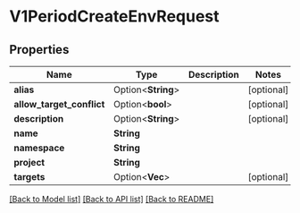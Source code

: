 # V1PeriodCreateEnvRequest

## Properties

Name | Type | Description | Notes
------------ | ------------- | ------------- | -------------
**alias** | Option<**String**> |  | [optional]
**allow_target_conflict** | Option<**bool**> |  | [optional]
**description** | Option<**String**> |  | [optional]
**name** | **String** |  | 
**namespace** | **String** |  | 
**project** | **String** |  | 
**targets** | Option<**Vec<String>**> |  | [optional]

[[Back to Model list]](../README.md#documentation-for-models) [[Back to API list]](../README.md#documentation-for-api-endpoints) [[Back to README]](../README.md)


